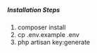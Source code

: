 ##### Installation Steps

1. composer install
2. cp .env.example .env
3. php artisan key:generate


